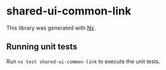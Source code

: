 # shared-ui-common-link

This library was generated with [Nx](https://nx.dev).

## Running unit tests

Run `nx test shared-ui-common-link` to execute the unit tests.
